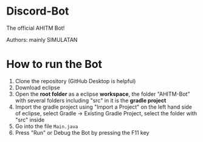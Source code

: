 # Discord-Bot

The official AHITM Bot!

Authors: mainly SIMULATAN

# How to run the Bot
1. Clone the repository (GitHub Desktop is helpful)
2. Download eclipse
3. Open the **root folder** as a eclipse **workspace**, the folder "AHITM-Bot" with several folders including "src" in it is the **gradle project**
4. Import the gradle project using "Import a Project" on the left hand side of eclipse, select Gradle -> Existing Gradle Project, select the folder with "src" inside
5. Go into the file ``Main.java``
6. Press "Run" or Debug the Bot by pressing the F11 key